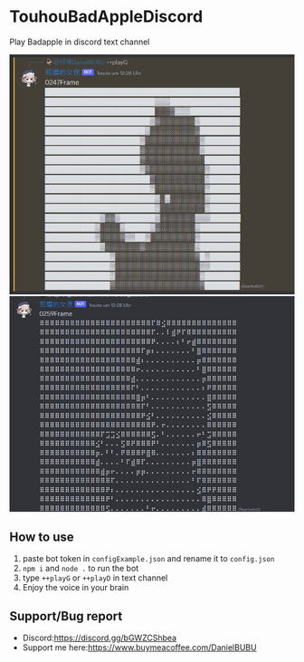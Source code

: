 # TouhouBadAppleDiscord
 Play Badapple in discord text channel
 
![BadApple](./readme_assets/ex1.png)</br>
![BadApple](./readme_assets/ex2.png)</br>

## How to use
1. paste bot token in `configExample.json` and rename it to `config.json`
2. `npm i` and `node .` to run the bot
3. type `++playG` or `++playD` in text channel
4. Enjoy the voice in your brain

## Support/Bug report
- Discord:https://discord.gg/bGWZCShbea
- Support me here:https://www.buymeacoffee.com/DanielBUBU